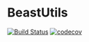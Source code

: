 # BeastUtils

[![Build Status](https://travis-ci.com/gabehassler/BeastUtils.jl.svg?branch=master)](https://travis-ci.com/gabehassler/BeastUtils.jl)
[![codecov](https://codecov.io/gh/gabehassler/BeastUtils.jl/branch/master/graph/badge.svg)](https://codecov.io/gh/gabehassler/BeastUtils.jl)
